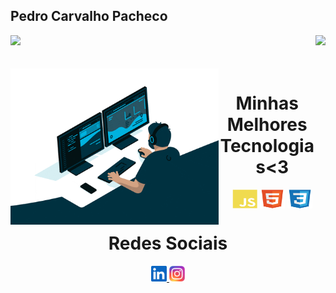 ## Pedro Carvalho Pacheco

<div>
  
  <img  height="180em" src="https://github-readme-stats.vercel.app/api?username=pedrocpacheco&show_icons=true&theme=great-gatsby&include_all_commits=true&count_private=true"/>
  <img align="right" height="180em" src="https://github-readme-stats.vercel.app/api/top-langs/?username=pedrocpacheco&layout=compact&langs_count=16&theme=great-gatsby"/>
</div>
<br>

<div  align="center"> 
  <div style="display: inline_block"><br>
    <img align="left" height="250" alt="coding-time" src="coding.gif">
    <h1 align="center">Minhas Melhores Tecnologias<3</h1>
    <img align="center" height="30" width="40" alt="js-icon"  src="https://raw.githubusercontent.com/devicons/devicon/master/icons/javascript/javascript-plain.svg">
    <img align="center" height="30" width="40" alt="html-icon" src="https://raw.githubusercontent.com/devicons/devicon/master/icons/html5/html5-original.svg">
    <img align="center" height="30" width="40" alt="css-icon" src="https://raw.githubusercontent.com/devicons/devicon/master/icons/css3/css3-original.svg">
   </div>
    
  
  <h1 align="center">Redes Sociais</h1>
    <a href = "https://www.linkedin.com/in/https://www.linkedin.com/in/pedro-carvalho-pacheco//">
      <img width="25" src="linkedin.png">
    </a>
    <a href = "https://www.instagram.com/pedro.opacheco/">
      <img width="25" src="instagram.png">
    </a>
</div>
